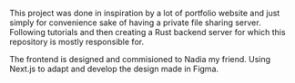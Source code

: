 This project was done in inspiration by a lot of portfolio website and just simply for convenience sake of having a private file sharing server. 
Following tutorials and then creating a Rust backend server for which this repository is mostly responsible for.

The frontend is designed and commisioned to Nadia my friend. Using Next.js to adapt and develop the design made in Figma. 
